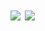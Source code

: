 
#  [![](http://cf.way2muchnoise.eu/307605.svg)](https://minecraft.curseforge.com/projects/giant-player-boss) [![](http://cf.way2muchnoise.eu/versions/307605.svg)](https://minecraft.curseforge.com/projects/giant-player-boss)
